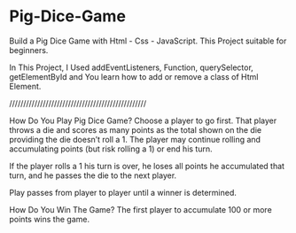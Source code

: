 # Pig-Dice-Game
Build a Pig Dice Game with Html - Css - JavaScript. This Project suitable for beginners.

In This Project, I Used addEventListeners, Function, querySelector, getElementById and You learn how to add or remove a class of Html Element.

/////////////////////////////////////////////////

How Do You Play Pig Dice Game?
Choose a player to go first. That player throws a die and scores as many points as the total shown on the die providing the die doesn’t roll a 1. 
The player may continue rolling and accumulating points (but risk rolling a 1) or end his turn.

If the player rolls a 1 his turn is over, he loses all points he accumulated that turn, and he passes the die to the next player.

Play passes from player to player until a winner is determined.

How Do You Win The Game?
The first player to accumulate 100 or more points wins the game.
